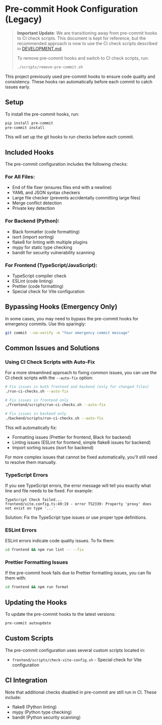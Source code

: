 # Pre-commit Hook Configuration (Legacy)

> **Important Update**: We are transitioning away from pre-commit hooks to CI check scripts. This document is kept for reference, but the recommended approach is now to use the CI check scripts described in [DEVELOPMENT.md](DEVELOPMENT.md).
>
> To remove pre-commit hooks and switch to CI check scripts, run:
> ```bash
> ./scripts/remove-pre-commit.sh
> ```

This project previously used pre-commit hooks to ensure code quality and consistency. These hooks ran automatically before each commit to catch issues early.

## Setup

To install the pre-commit hooks, run:

```bash
pip install pre-commit
pre-commit install
```

This will set up the git hooks to run checks before each commit.

## Included Hooks

The pre-commit configuration includes the following checks:

### For All Files:
- End of file fixer (ensures files end with a newline)
- YAML and JSON syntax checkers
- Large file checker (prevents accidentally committing large files)
- Merge conflict detection
- Private key detection

### For Backend (Python):
- Black formatter (code formatting)
- isort (import sorting)
- flake8 for linting with multiple plugins
- mypy for static type checking
- bandit for security vulnerability scanning

### For Frontend (TypeScript/JavaScript):
- TypeScript compiler check
- ESLint (code linting)
- Prettier (code formatting)
- Special check for Vite configuration

## Bypassing Hooks (Emergency Only)

In some cases, you may need to bypass the pre-commit hooks for emergency commits. Use this sparingly:

```bash
git commit --no-verify -m "Your emergency commit message"
```

## Common Issues and Solutions

### Using CI Check Scripts with Auto-Fix

For a more streamlined approach to fixing common issues, you can use the CI check scripts with the `--auto-fix` option:

```bash
# Fix issues in both frontend and backend (only for changed files)
./run-ci-checks.sh --auto-fix

# Fix issues in frontend only
./frontend/scripts/run-ci-checks.sh --auto-fix

# Fix issues in backend only
./backend/scripts/run-ci-checks.sh --auto-fix
```

This will automatically fix:
- Formatting issues (Prettier for frontend, Black for backend)
- Linting issues (ESLint for frontend, simple flake8 issues for backend)
- Import sorting issues (isort for backend)

For more complex issues that cannot be fixed automatically, you'll still need to resolve them manually.

### TypeScript Errors

If you see TypeScript errors, the error message will tell you exactly what line and file needs to be fixed. For example:

```
TypeScript Check failed...
frontend/vite.config.ts:49:19 - error TS2339: Property 'proxy' does not exist on type '...'
```

Solution: Fix the TypeScript type issues or use proper type definitions.

### ESLint Errors

ESLint errors indicate code quality issues. To fix them:

```bash
cd frontend && npm run lint -- --fix
```

### Prettier Formatting Issues

If the pre-commit hook fails due to Prettier formatting issues, you can fix them with:

```bash
cd frontend && npm run format
```

## Updating the Hooks

To update the pre-commit hooks to the latest versions:

```bash
pre-commit autoupdate
```

## Custom Scripts

The pre-commit configuration uses several custom scripts located in:
- `frontend/scripts/check-vite-config.sh` - Special check for Vite configuration

## CI Integration

Note that additional checks disabled in pre-commit are still run in CI. These include:
- flake8 (Python linting)
- mypy (Python type checking)
- bandit (Python security scanning)